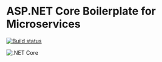 # ASP.NET Core Boilerplate for Microservices

[![Build status](https://ci.appveyor.com/api/projects/status/c34fiwiok4m1rwse?svg=true)](https://ci.appveyor.com/project/juanroman/microservices-boilerplate)

![.NET Core](https://github.com/juanroman/microservices-boilerplate/workflows/.NET%20Core/badge.svg)
